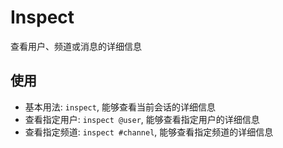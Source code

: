 # Inspect

查看用户、频道或消息的详细信息

## 使用

- 基本用法: `inspect`, 能够查看当前会话的详细信息
- 查看指定用户: `inspect @user`, 能够查看指定用户的详细信息
- 查看指定频道: `inspect #channel`, 能够查看指定频道的详细信息

